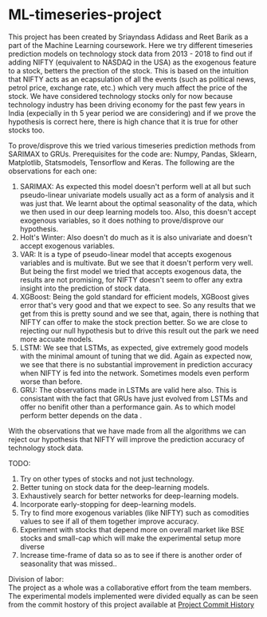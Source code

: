 # ML-timeseries-project

This project has been created by Sriayndass Adidass and Reet Barik as a part of the Machine Learning coursework. Here we try different timeseries prediction models on technology stock data from 2013 - 2018 to find out if adding NIFTY (equivalent to NASDAQ in the USA) as the exogenous feature to a stock, betters the prection of the stock. This is based on the intuition that NIFTY acts as an ecapsulation of all the events (such as political news, petrol price, exchange rate, etc.) which very much affect the price of the stock. We have considered technology stocks only for now because technology industry has been driving economy for the past few years in India (expecially in th 5 year period we are considering) and if we prove the hypothesis is correct here, there is high chance that it is true for other stocks too.

To prove/disprove this we tried various timeseries prediction methods from SARIMAX to GRUs. Prerequisites for the code are: Numpy, Pandas, Sklearn, Matplotlib, Statsmodels, Tensorflow and Keras. The following are the observations for each one:
1. SARIMAX: As expected this model doesn't perform well at all but such pseudo-linear univariate models usually act as a form of analysis and it was just that. We learnt about the optimal seasonality of the data, which we then used in our deep learning models too. Also, this doesn't accept exogenous variables, so it does nothing to prove/disprove our hypothesis.
2. Holt's Winter: Also doesn't do much as it is also univariate and doesn't accept exogenous variables. 
3. VAR: It is a type of pseudo-linear model that accepts exogenous variables and is multivate. But we see that it doesn't perform very well. But being the first model we tried that accepts exogenous data, the results are not promising, for NIFTY doesn't seem to offer any extra insight into the prediction of stock data.
4. XGBoost: Being the gold standard for efficient models, XGBoost gives error that's very good and that we expect to see. So any results that we get from this is pretty sound and we see that, again, there is nothing that NIFTY can offer to make the stock prection better. So we are close to rejecting our null hypothesis but to drive this result out the park we need more accuate models.
5. LSTM: We see that LSTMs, as expected, give extremely good models with the minimal amount of tuning that we did. Again as expected now, we see that there is no substantial improvement in prediction accuracy when NIFTY is fed into the network. Sometimes models even perform worse than before.
6. GRU: The observations made in LSTMs are valid here also. This is consistant with the fact that GRUs have just evolved from LSTMs and offer no benifit other than a performance gain. As to which model perform better depends on the data .

With the observations that we have made from all the algorithms we can reject our hypothesis that NIFTY will improve the prediction accuracy of technology stock data.

TODO:
1. Try on other types of stocks and not just technology.
2. Better tuning on stock data for the deep-learning models.
3. Exhaustively search for better networks for deep-learning models. 
4. Incorporate early-stopping for deep-learning models. 
5. Try to find more exogenous variables (like NIFTY) such as comodities values to see if all of them together improve accuracy.
6. Experiment with stocks that depend more on overall market like BSE stocks and small-cap which will make the experimental setup more diverse
7. Increase time-frame of data so as to see if there is another order of seasonality that was missed..

Division of labor: <br />
The project as a whole was a collaborative effort from the team members. The experimental models implemented were divided equally as can be seen from the commit hostory of this project available at [Project Commit History](https://gitlab.com/sriyandass/ml-timeseries-project/commits/master)
